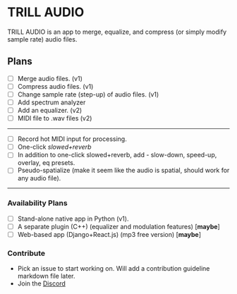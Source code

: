# TRILL AUDIO
TRILL AUDIO is an app to merge, equalize, and compress (or simply modify sample rate) audio files.

## Plans

- [ ] Merge audio files. (v1)
- [ ] Compress audio files. (v1)
- [ ] Change sample rate (step-up) of audio files. (v1) 
- [ ] Add spectrum analyzer 
- [ ] Add an equalizer. (v2)
- [ ] MIDI file to .wav files (v2)

----

- [ ] Record hot MIDI input for processing.
- [ ] One-click *slowed+reverb*
- [ ] In addition to one-click slowed+reverb, add - slow-down, speed-up, overlay, eq presets.
- [ ] Pseudo-spatialize (make it seem like the audio is spatial, should work for any audio file).

----

### Availability Plans

- [ ] Stand-alone native app in Python (v1).
- [ ] A separate plugin (C++) (equalizer and modulation features) [**maybe**]
- [ ] Web-based app (Django+React.js) (mp3 free version) [**maybe**]

### Contribute

- Pick an issue to start working on. Will add a contribution guideline markdown file later.
- Join the [Discord](https://discord.gg/zg7s3heZZw)
